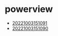 # powerview
- [20221003151091](/zet/20221003151091/README.md)
- [20221003151090](/zet/20221003151090/README.md)

